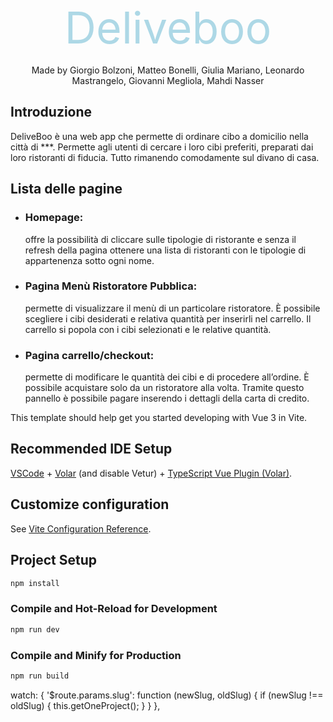 <p style="display:flex; flex-direction:column;">
<span style="color:lightblue; font-size:5em; text-align:center;">Deliveboo</span>
<br>
<span style="text-align:center;" >Made by Giorgio Bolzoni, Matteo Bonelli, Giulia Mariano, Leonardo Mastrangelo, Giovanni Megliola, Mahdi Nasser</span>
</p>


<h2>Introduzione</h2>
<p>DeliveBoo è una web app che permette di ordinare cibo a domicilio nella città di ***.
Permette agli utenti di cercare i loro cibi preferiti, preparati dai loro ristoranti di fiducia. Tutto
rimanendo comodamente sul divano di casa.
</p>

<h2>Lista delle pagine</h2>
<ul>
<li>
<h3>Homepage:</h3>
<p>offre la possibilità di cliccare sulle tipologie di ristorante e senza il refresh della
pagina ottenere una lista di ristoranti con le tipologie di appartenenza sotto ogni
nome.</p>
</li>
<li>
<h3>Pagina Menù Ristoratore Pubblica:</h3>
<p>permette di visualizzare il menù di un particolare ristoratore.
È possibile scegliere i cibi desiderati e relativa quantità per inserirli nel carrello.
Il carrello si popola con i cibi selezionati e le relative quantità.</p>
</li>
<li>
<h3>Pagina carrello/checkout:</h3>
<p>permette di modificare le quantità dei cibi e di procedere all’ordine.
È possibile acquistare solo da un ristoratore alla volta.
Tramite questo pannello è possibile pagare inserendo i dettagli della carta di credito.</p>
</li>
</ul>


This template should help get you started developing with Vue 3 in Vite.

## Recommended IDE Setup

[VSCode](https://code.visualstudio.com/) + [Volar](https://marketplace.visualstudio.com/items?itemName=Vue.volar) (and disable Vetur) + [TypeScript Vue Plugin (Volar)](https://marketplace.visualstudio.com/items?itemName=Vue.vscode-typescript-vue-plugin).

## Customize configuration

See [Vite Configuration Reference](https://vitejs.dev/config/).

## Project Setup

```sh
npm install
```

### Compile and Hot-Reload for Development

```sh
npm run dev
```

### Compile and Minify for Production

```sh
npm run build
```

watch: {
        '$route.params.slug': function (newSlug, oldSlug) {
                if (newSlug !== oldSlug) {
                this.getOneProject();
            }
        }
    },